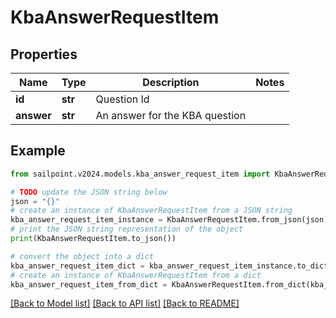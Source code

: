 # KbaAnswerRequestItem


## Properties

Name | Type | Description | Notes
------------ | ------------- | ------------- | -------------
**id** | **str** | Question Id | 
**answer** | **str** | An answer for the KBA question | 

## Example

```python
from sailpoint.v2024.models.kba_answer_request_item import KbaAnswerRequestItem

# TODO update the JSON string below
json = "{}"
# create an instance of KbaAnswerRequestItem from a JSON string
kba_answer_request_item_instance = KbaAnswerRequestItem.from_json(json)
# print the JSON string representation of the object
print(KbaAnswerRequestItem.to_json())

# convert the object into a dict
kba_answer_request_item_dict = kba_answer_request_item_instance.to_dict()
# create an instance of KbaAnswerRequestItem from a dict
kba_answer_request_item_from_dict = KbaAnswerRequestItem.from_dict(kba_answer_request_item_dict)
```
[[Back to Model list]](../README.md#documentation-for-models) [[Back to API list]](../README.md#documentation-for-api-endpoints) [[Back to README]](../README.md)


